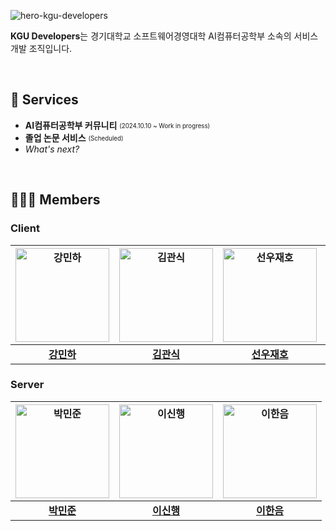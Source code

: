 ![hero-kgu-developers](https://github.com/user-attachments/assets/04c94a25-9456-43c6-a9b5-5f1e2f58b842)

**KGU Developers**는 경기대학교 소프트웨어경영대학 AI컴퓨터공학부 소속의 서비스 개발 조직입니다.

&nbsp;

## 🚀 Services
- **AI컴퓨터공학부 커뮤니티** <sub><sup>(2024.10.10 ~ Work in progress)</sup></sub>
- **졸업 논문 서비스** <sub><sup>(Scheduled)</sup></sub>
- *What's next?*

&nbsp;

## 👨🏻‍💻 Members
### Client
|[<img src="https://avatars.githubusercontent.com/m2na7" alt="강민하" width="150" />](https://github.com/m2na7)|[<img src="https://avatars.githubusercontent.com/gwansikk" alt="김관식" width="150" />](https://github.com/gwansikk)|[<img src="https://avatars.githubusercontent.com/SunwooJaeho" alt="선우재호" width="150" />](https://github.com/SunwooJaeho)|[<img src="https://avatars.githubusercontent.com/wontory" alt="조성원" width="150" />](https://github.com/wontory)|
|:---:|:---:|:---:|:---:|
| [**강민하**](https://github.com/m2na7) | [**김관식**](https://github.com/gwansikk) | [**선우재호**](https://github.com/SunwooJaeho) | [**조성원**](https://github.com/wontory) |

### Server
|[<img src="https://avatars.githubusercontent.com/minjo-on" alt="박민준" width="150" />](https://github.com/minjo-on)|[<img src="https://avatars.githubusercontent.com/LeeShinHaeng" alt="이신행" width="150" />](https://github.com/LeeShinHaeng)|[<img src="https://avatars.githubusercontent.com/LeeHanEum" alt="이한음" width="150" />](https://github.com/LeeHanEum)|
|:---:|:---:|:---:|
| [**박민준**](https://github.com/minjo-on) | [**이신행**](https://github.com/gwansikk) | [**이한음**](https://github.com/LeeHanEum) |
